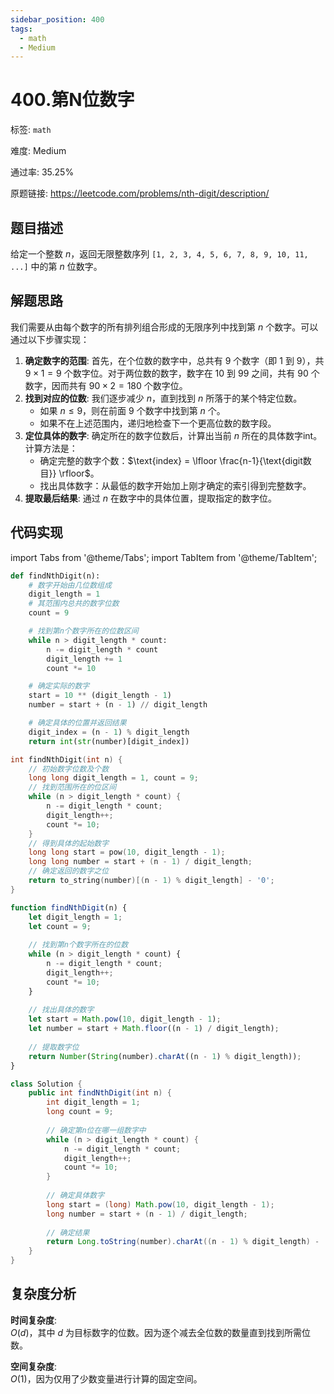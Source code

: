```yaml
---
sidebar_position: 400
tags:
  - math
  - Medium
---
```


# 400.第N位数字

标签: `math`

难度: Medium

通过率: 35.25%

原题链接: https://leetcode.com/problems/nth-digit/description/

## 题目描述
给定一个整数 $n$，返回无限整数序列 `[1, 2, 3, 4, 5, 6, 7, 8, 9, 10, 11, ...]` 中的第 $n$ 位数字。

## 解题思路
我们需要从由每个数字的所有排列组合形成的无限序列中找到第 $n$ 个数字。可以通过以下步骤实现：

1. **确定数字的范围**: 首先，在个位数的数字中，总共有 $9$ 个数字（即 $1$ 到 $9$），共 $9 \times 1 = 9$ 个数字位。对于两位数的数字，数字在 $10$ 到 $99$ 之间，共有 $90$ 个数字，因而共有 $90 \times 2 = 180$ 个数字位。
2. **找到对应的位数**: 我们逐步减少 $n$，直到找到 $n$ 所落于的某个特定位数。
   - 如果 $n \leq 9$，则在前面 $9$ 个数字中找到第 $n$ 个。
   - 如果不在上述范围内，递归地检查下一个更高位数的数字段。
3. **定位具体的数字**: 确定所在的数字位数后，计算出当前 $n$ 所在的具体数字$\text{int}$。计算方法是：
   - 确定完整的数字个数：$\text{index} = \lfloor \frac{n-1}{\text{digit数目}} \rfloor$。
   - 找出具体数字：从最低的数字开始加上刚才确定的索引得到完整数字。
4. **提取最后结果**: 通过 $n$ 在数字中的具体位置，提取指定的数字位。

## 代码实现
import Tabs from '@theme/Tabs';
import TabItem from '@theme/TabItem';

<Tabs>
<TabItem value="python" label="Python">

```python
def findNthDigit(n):
    # 数字开始由几位数组成
    digit_length = 1
    # 其范围内总共的数字位数
    count = 9

    # 找到第n个数字所在的位数区间
    while n > digit_length * count:
        n -= digit_length * count
        digit_length += 1
        count *= 10

    # 确定实际的数字
    start = 10 ** (digit_length - 1)
    number = start + (n - 1) // digit_length

    # 确定具体的位置并返回结果
    digit_index = (n - 1) % digit_length
    return int(str(number)[digit_index])
```

</TabItem>
<TabItem value="cpp" label="C++">

```cpp
int findNthDigit(int n) {
    // 初始数字位数及个数
    long long digit_length = 1, count = 9;
    // 找到范围所在的位区间
    while (n > digit_length * count) {
        n -= digit_length * count;
        digit_length++;
        count *= 10;
    }
    // 得到具体的起始数字
    long long start = pow(10, digit_length - 1);
    long long number = start + (n - 1) / digit_length;
    // 确定返回的数字之位
    return to_string(number)[(n - 1) % digit_length] - '0';
}
```

</TabItem>
<TabItem value="javascript" label="JavaScript">

```javascript
function findNthDigit(n) {
    let digit_length = 1;
    let count = 9;
    
    // 找到第n个数字所在的位数
    while (n > digit_length * count) {
        n -= digit_length * count;
        digit_length++;
        count *= 10;
    }
    
    // 找出具体的数字
    let start = Math.pow(10, digit_length - 1);
    let number = start + Math.floor((n - 1) / digit_length);
    
    // 提取数字位
    return Number(String(number).charAt((n - 1) % digit_length));
}
```

</TabItem>
<TabItem value="java" label="Java">

```java
class Solution {
    public int findNthDigit(int n) {
        int digit_length = 1;
        long count = 9;
        
        // 确定第n位在哪一组数字中
        while (n > digit_length * count) {
            n -= digit_length * count;
            digit_length++;
            count *= 10;
        }
        
        // 确定具体数字
        long start = (long) Math.pow(10, digit_length - 1);
        long number = start + (n - 1) / digit_length;
        
        // 确定结果
        return Long.toString(number).charAt((n - 1) % digit_length) - '0';
    }
}
```

</TabItem>
</Tabs>

## 复杂度分析
**时间复杂度**:  
$O(d)$，其中 $d$ 为目标数字的位数。因为逐个减去全位数的数量直到找到所需位数。

**空间复杂度**:  
$O(1)$，因为仅用了少数变量进行计算的固定空间。
